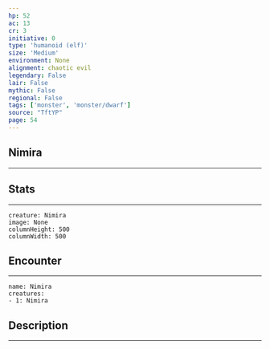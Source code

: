 ```yaml
---
hp: 52
ac: 13
cr: 3
initiative: 0
type: 'humanoid (elf)'    
size: 'Medium'
environment: None
alignment: chaotic evil
legendary: False
lair: False
mythic: False
regional: False
tags: ['monster', 'monster/dwarf']
source: "TftYP"
page: 54
---
```


## Nimira
---



## Stats
---

```statblock
creature: Nimira
image: None
columnHeight: 500
columnWidth: 500
```

## Encounter
---

```encounter-table
name: Nimira
creatures:
- 1: Nimira
```

## Description
---




